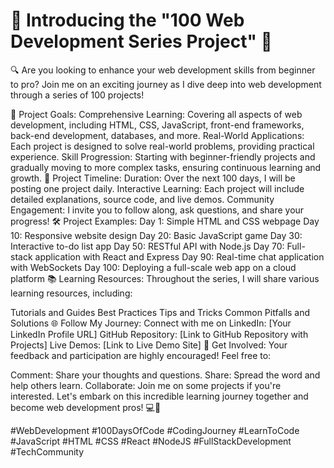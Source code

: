 # 🚀 Introducing the "100 Web Development Series Project" 🚀
🔍 Are you looking to enhance your web development skills from beginner to pro? Join me on an exciting journey as I dive deep into web development through a series of 100 projects!

🎯 Project Goals:
Comprehensive Learning: Covering all aspects of web development, including HTML, CSS, JavaScript, front-end frameworks, back-end development, databases, and more.
Real-World Applications: Each project is designed to solve real-world problems, providing practical experience.
Skill Progression: Starting with beginner-friendly projects and gradually moving to more complex tasks, ensuring continuous learning and growth.
📅 Project Timeline:
Duration: Over the next 100 days, I will be posting one project daily.
Interactive Learning: Each project will include detailed explanations, source code, and live demos.
Community Engagement: I invite you to follow along, ask questions, and share your progress!
🛠️ Project Examples:
Day 1: Simple HTML and CSS webpage
Day 10: Responsive website design
Day 20: Basic JavaScript game
Day 30: Interactive to-do list app
Day 50: RESTful API with Node.js
Day 70: Full-stack application with React and Express
Day 90: Real-time chat application with WebSockets
Day 100: Deploying a full-scale web app on a cloud platform
📚 Learning Resources:
Throughout the series, I will share various learning resources, including:

Tutorials and Guides
Best Practices
Tips and Tricks
Common Pitfalls and Solutions
🌐 Follow My Journey:
Connect with me on LinkedIn: [Your LinkedIn Profile URL]
GitHub Repository: [Link to GitHub Repository with Projects]
Live Demos: [Link to Live Demo Site]
💬 Get Involved:
Your feedback and participation are highly encouraged! Feel free to:

Comment: Share your thoughts and questions.
Share: Spread the word and help others learn.
Collaborate: Join me on some projects if you're interested.
Let's embark on this incredible learning journey together and become web development pros! 💻🌟

#WebDevelopment #100DaysOfCode #CodingJourney #LearnToCode #JavaScript #HTML #CSS #React #NodeJS #FullStackDevelopment #TechCommunity

